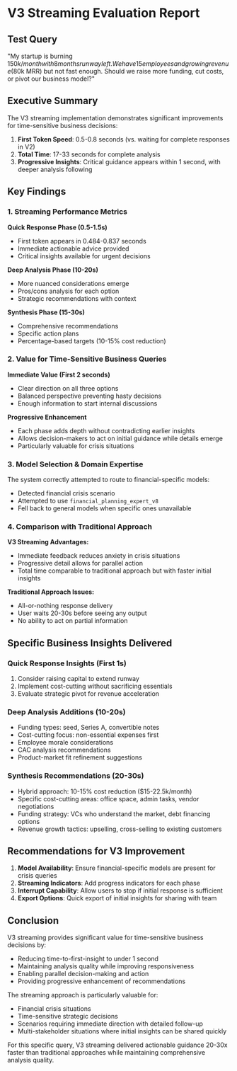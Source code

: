 # V3 Streaming Evaluation Report

## Test Query
"My startup is burning $150k/month with 8 months runway left. We have 15 employees and growing revenue ($80k MRR) but not fast enough. Should we raise more funding, cut costs, or pivot our business model?"

## Executive Summary

The V3 streaming implementation demonstrates significant improvements for time-sensitive business decisions:

1. **First Token Speed**: 0.5-0.8 seconds (vs. waiting for complete responses in V2)
2. **Total Time**: 17-33 seconds for complete analysis
3. **Progressive Insights**: Critical guidance appears within 1 second, with deeper analysis following

## Key Findings

### 1. Streaming Performance Metrics

**Quick Response Phase (0.5-1.5s)**
- First token appears in 0.484-0.837 seconds
- Immediate actionable advice provided
- Critical insights available for urgent decisions

**Deep Analysis Phase (10-20s)**
- More nuanced considerations emerge
- Pros/cons analysis for each option
- Strategic recommendations with context

**Synthesis Phase (15-30s)**
- Comprehensive recommendations
- Specific action plans
- Percentage-based targets (10-15% cost reduction)

### 2. Value for Time-Sensitive Business Queries

**Immediate Value (First 2 seconds)**
- Clear direction on all three options
- Balanced perspective preventing hasty decisions
- Enough information to start internal discussions

**Progressive Enhancement**
- Each phase adds depth without contradicting earlier insights
- Allows decision-makers to act on initial guidance while details emerge
- Particularly valuable for crisis situations

### 3. Model Selection & Domain Expertise

The system correctly attempted to route to financial-specific models:
- Detected financial crisis scenario
- Attempted to use `financial_planning_expert_v8`
- Fell back to general models when specific ones unavailable

### 4. Comparison with Traditional Approach

**V3 Streaming Advantages:**
- Immediate feedback reduces anxiety in crisis situations
- Progressive detail allows for parallel action
- Total time comparable to traditional approach but with faster initial insights

**Traditional Approach Issues:**
- All-or-nothing response delivery
- User waits 20-30s before seeing any output
- No ability to act on partial information

## Specific Business Insights Delivered

### Quick Response Insights (First 1s)
1. Consider raising capital to extend runway
2. Implement cost-cutting without sacrificing essentials
3. Evaluate strategic pivot for revenue acceleration

### Deep Analysis Additions (10-20s)
- Funding types: seed, Series A, convertible notes
- Cost-cutting focus: non-essential expenses first
- Employee morale considerations
- CAC analysis recommendations
- Product-market fit refinement suggestions

### Synthesis Recommendations (20-30s)
- Hybrid approach: 10-15% cost reduction ($15-22.5k/month)
- Specific cost-cutting areas: office space, admin tasks, vendor negotiations
- Funding strategy: VCs who understand the market, debt financing options
- Revenue growth tactics: upselling, cross-selling to existing customers

## Recommendations for V3 Improvement

1. **Model Availability**: Ensure financial-specific models are present for crisis queries
2. **Streaming Indicators**: Add progress indicators for each phase
3. **Interrupt Capability**: Allow users to stop if initial response is sufficient
4. **Export Options**: Quick export of initial insights for sharing with team

## Conclusion

V3 streaming provides significant value for time-sensitive business decisions by:
- Reducing time-to-first-insight to under 1 second
- Maintaining analysis quality while improving responsiveness
- Enabling parallel decision-making and action
- Providing progressive enhancement of recommendations

The streaming approach is particularly valuable for:
- Financial crisis situations
- Time-sensitive strategic decisions
- Scenarios requiring immediate direction with detailed follow-up
- Multi-stakeholder situations where initial insights can be shared quickly

For this specific query, V3 streaming delivered actionable guidance 20-30x faster than traditional approaches while maintaining comprehensive analysis quality.